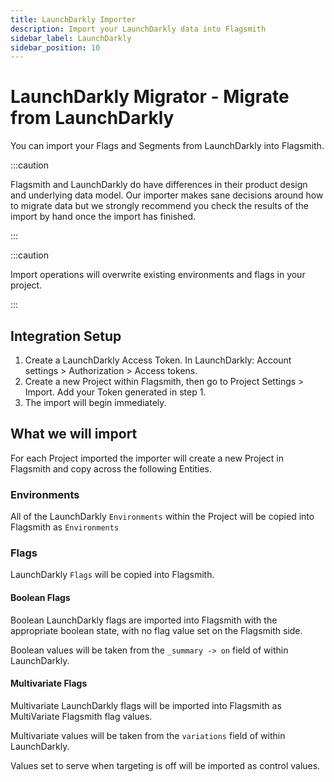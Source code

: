 ```yaml
---
title: LaunchDarkly Importer
description: Import your LaunchDarkly data into Flagsmith
sidebar_label: LaunchDarkly
sidebar_position: 10
---
```


# LaunchDarkly Migrator - Migrate from LaunchDarkly

You can import your Flags and Segments from LaunchDarkly into Flagsmith.

:::caution

Flagsmith and LaunchDarkly do have differences in their product design and underlying data model. Our importer makes
sane decisions around how to migrate data but we strongly recommend you check the results of the import by hand once the
import has finished.

:::

:::caution

Import operations will overwrite existing environments and flags in your project.

:::

## Integration Setup

1. Create a LaunchDarkly Access Token. In LaunchDarkly: Account settings > Authorization > Access tokens.
2. Create a new Project within Flagsmith, then go to Project Settings > Import. Add your Token generated in step 1.
3. The import will begin immediately.

## What we will import

For each Project imported the importer will create a new Project in Flagsmith and copy across the following Entities.

### Environments

All of the LaunchDarkly `Environments` within the Project will be copied into Flagsmith as `Environments`

### Flags

LaunchDarkly `Flags` will be copied into Flagsmith.

#### Boolean Flags

Boolean LaunchDarkly flags are imported into Flagsmith with the appropriate boolean state, with no flag value set on the
Flagsmith side.

Boolean values will be taken from the `_summary -> on` field of within LaunchDarkly.

#### Multivariate Flags

Multivariate LaunchDarkly flags will be imported into Flagsmith as MultiVariate Flagsmith flag values.

Multivariate values will be taken from the `variations` field of within LaunchDarkly.

Values set to serve when targeting is off will be imported as control values.
